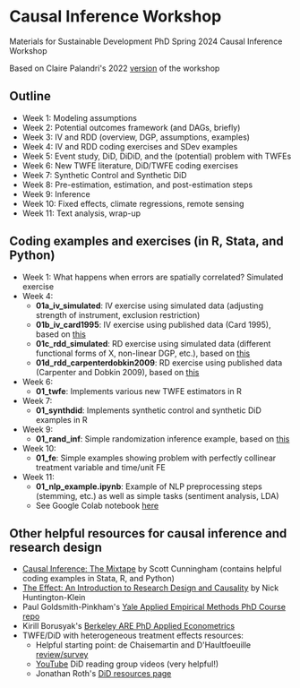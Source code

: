 # Causal Inference Workshop
Materials for Sustainable Development PhD Spring 2024 Causal Inference Workshop 

Based on Claire Palandri's 2022 [version](https://clairepalandri.github.io/docs/CIworkshop_syllabus.pdf) of the workshop

## Outline
- Week 1: Modeling assumptions
- Week 2: Potential outcomes framework (and DAGs, briefly)
- Week 3: IV and RDD (overview, DGP, assumptions, examples)
- Week 4: IV and RDD coding exercises and SDev examples
- Week 5: Event study, DiD, DiDiD, and the (potential) problem with TWFEs
- Week 6: New TWFE literature, DiD/TWFE coding exercises
- Week 7: Synthetic Control and Synthetic DiD
- Week 8: Pre-estimation, estimation, and post-estimation steps
- Week 9: Inference
- Week 10: Fixed effects, climate regressions, remote sensing
- Week 11: Text analysis, wrap-up

## Coding examples and exercises (in R, Stata, and Python)
- Week 1: What happens when errors are spatially correlated? Simulated exercise
- Week 4:
  - __01a_iv_simulated__: IV exercise using simulated data (adjusting strength of instrument, exclusion restriction)
  - __01b_iv_card1995__: IV exercise using published data (Card 1995), based on [this](https://mixtape.scunning.com/07-instrumental_variables)
  - __01c_rdd_simulated__: RD exercise using simulated data (different functional forms of X, non-linear DGP, etc.), based on [this](https://mixtape.scunning.com/07-instrumental_variables)
  - __01d_rdd_carpenterdobkin2009__: RD exercise using published data (Carpenter and Dobkin 2009), based on [this](https://rpubs.com/phle/r_tutorial_regression_discontinuity_design)
- Week 6:
  - __01_twfe__: Implements various new TWFE estimators in R 
- Week 7: 
  - __01_synthdid__: Implements synthetic control and synthetic DiD examples in R
- Week 9:
  - __01_rand_inf__: Simple randomization inference example, based on [this](https://www.alexstephenson.me/post/randomization-inference-a-simple-example/)
- Week 10:
  - __01_fe__: Simple examples showing problem with perfectly collinear treatment variable and time/unit FE
- Week 11:
  - __01_nlp_example.ipynb__: Example of NLP preprocessing steps (stemming, etc.) as well as simple tasks (sentiment analysis, LDA)
  - See Google Colab notebook [here](https://colab.research.google.com/drive/1hPNGOMnaTk4udf0l-L6YR-FKduR6SKNr?usp=sharing)

## Other helpful resources for causal inference and research design 
- [Causal Inference: The Mixtape](https://mixtape.scunning.com/) by Scott Cunningham (contains helpful coding examples in Stata, R, and Python)
- [The Effect: An Introduction to Research Design and Causality](https://theeffectbook.net/index.html) by Nick Huntington-Klein
- Paul Goldsmith-Pinkham's [Yale Applied Empirical Methods PhD Course repo](https://github.com/paulgp/applied-methods-phd)
- Kirill Borusyak's [Berkeley ARE PhD Applied Econometrics](https://github.com/borusyak/are213)
- TWFE/DiD with heterogeneous treatment effects resources:
  - Helpful starting point: de Chaisemartin and D'Haultfoeuille [review/survey](https://www.nber.org/papers/w29691)
  - [YouTube](https://www.youtube.com/playlist?list=PLVObvb_htcuBt8mV9yNagt7hK9FL5KXeE) DiD reading group videos (very helpful!)
  - Jonathan Roth's [DiD resources page](https://www.jonathandroth.com/did-resources/)
    
